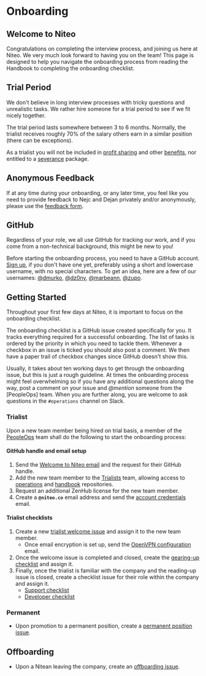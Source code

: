 # Onboarding

## Welcome to Niteo

Congratulations on completing the interview process, and joining us here at Niteo. We very much look forward to having you on the team! This page is designed to help you navigate the onboarding process from reading the Handbook to completing the onboarding checklist.

## Trial Period

We don't believe in long interview processes with tricky questions and unrealistic tasks. We rather hire someone for a trial period to see if we fit nicely together.

The trial period lasts somewhere between 3 to 6 months. Normally, the trialist receives roughly 70% of the salary others earn in a similar position (there can be exceptions).

As a trialist you will not be included in [profit sharing](../people/profit-sharing.md) and other [benefits](../people/benefits.md), nor entitled to a [severance](../people/salary.md#lay-off--severance-policy) package.

## Anonymous Feedback

If at any time during your onboarding, or any later time, you feel like you need to provide feedback to Nejc and Dejan privately and/or anonymously, please use the [feedback form](https://niteoweb.github.io/feedback).

## GitHub

Regardless of your role, we all use GitHub for tracking our work, and if you come from a non-technical background, this might be new to you!

Before starting the onboarding process, you need to have a GitHub account. [Sign up](https://github.com/join), if you don't have one yet, preferably using a short and lowercase username, with no special characters. To get an idea, here are a few of our usernames: [@dmurko](https://github.com/dmurko), [@dz0ny](https://github.com/dz0ny), [@marbeann](https://github.com/marbeann), [@zupo](https://github.com/zupo).

## Getting Started

Throughout your first few days at Niteo, it is important to focus on the onboarding checklist.

The onboarding checklist is a GitHub issue created specifically for you. It tracks everything required for a successful onboarding. The list of tasks is ordered by the priority in which you need to tackle them. Whenever a checkbox in an issue is ticked you should also post a comment. We then have a paper trail of checkbox changes since GitHub doesn't show this.

Usually, it takes about ten working days to get through the onboarding issue, but this is just a rough guideline. At times the onboarding process might feel overwhelming so if you have any additional questions along the way, post a comment on your issue and _@mention_ someone from the [PeopleOps] team. When you are further along, you are welcome to ask questions in the `#operations` channel on Slack.

### Trialist

Upon a new team member being hired on trial basis, a member of the [PeopleOps](https://github.com/orgs/niteoweb/teams/peopleops) team shall do the following to start the onboarding process:

#### GitHub handle and email setup

1. Send the <a href="mailto:?
subject=Welcome to Niteo
&body=
Hey, welcome to Niteo!%0D%0A
%0D%0A
We keep everything related to work on GitHub so I will be short:%0D%0A
%0D%0A
• Firstly, please read https://github.com/niteoweb/handbook/blob/master/onboarding.md%0D%0A
• And reply with your GitHub handle.%0D%0A
%0D%0A
Regards%0D%0A%0D%0A
">Welcome to Niteo email</a> and the request for their GitHub handle.
1. Add the new team member to the [Trialists](https://github.com/orgs/niteoweb/teams/trialists) team, allowing access to [operations](https://github.com/niteoweb/operations) and [handbook](https://github.com/niteoweb/handbook) repositories.
1. Request an additional ZenHub license for the new team member.
1. Create a **`@niteo.co`** email address and send the <a href="mailto:?
subject=Niteo Email Account and Onboarding Checklist
&cc=@niteo.co
&body=
Hey!%0D%0A
%0D%0A
Here's your Niteo email. You'll be using it for communication with us and for subscribing to websites.%0D%0A
%0D%0A
w: https://apps.rackspace.com/%0D%0A
u: [email]%0D%0A
p: [pass]%0D%0A
%0D%0A
Please change your password immediately after you log in. You can do that in the
 top right Settings menu.%0D%0A
%0D%0A
I've also created your onboarding checklist so you can continue with the onboarding process:%0D%0A
%0D%0A
• [LINK_ONBOARDING_CHECKLIST]%0D%0A
%0D%0A
Regards%0D%0A%0D%0A
"> account credentials </a> email.


#### Trialist checklists

1. Create a new [trialist welcome issue](https://github.com/niteoweb/operations/issues/new?template=onboarding-trialist_0-welcome.md&title=Onboarding%20trialist%20welcome:%20[FirstName%20LastName]&label=people) and assign it to the new team member.
    * Once email encryption is set up, send the <a href="mailto:@niteo.co?
subject=Niteo OpenVPN
&body=
Hey!%0D%0A
%0D%0A
To securely connect to our internal intranet, Intra, you will first need to setup and connect to our VPN. %0D%0A
%0D%0A
I have attached your OpenVPN configuration files.%0D%0A
%0D%0A
Once configured, connect to our VPN and you should have access to our Intra pages, such as http://docs.niteo.co/.%0D%0A
%0D%0A
Regards%0D%0A%0D%0A
">OpenVPN configuration</a> email.
1. Once the welcome issue is completed and closed, create the [gearing-up checklist](https://github.com/niteoweb/operations/issues/new?template=onboarding-trialist_1-gearing-up.md&title=Onboarding%20company%20reading-up:%20[FirstName%20LastName]&label=people) and assign it.
1. Finally, once the trialist is familiar with the company and the reading-up issue is closed, create a checklist issue for their role within the company and assign it.
    * [Support checklist](https://github.com/niteoweb/operations/issues/new?template=onboarding-trialist_role-support.md&title=Onboarding%20for%20support:%20[FirstName%20LastName]&label=people)
    * [Developer checklist](https://github.com/niteoweb/operations/issues/new?template=onboarding-trialist_role-developer.md&title=Onboarding%20for%20developer:%20[FirstName%20LastName]&label=people)


### Permanent

* Upon promotion to a permanent position, create a [permanent position issue](https://github.com/niteoweb/operations/issues/new?template=onboarding-permanent-position.md&title=Onboarding%20for%20permanent%20position:%20[FirstName%20LastName]&label=people).


## Offboarding

* Upon a Nitean leaving the company, create an [offboarding issue](https://github.com/niteoweb/operations/issues/new?template=offboarding.md&title=Offboarding:%20[FirstName%20LastName]&label=people).

